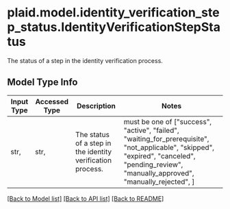 # plaid.model.identity_verification_step_status.IdentityVerificationStepStatus

The status of a step in the identity verification process.

## Model Type Info
Input Type | Accessed Type | Description | Notes
------------ | ------------- | ------------- | -------------
str,  | str,  | The status of a step in the identity verification process. | must be one of ["success", "active", "failed", "waiting_for_prerequisite", "not_applicable", "skipped", "expired", "canceled", "pending_review", "manually_approved", "manually_rejected", ] 

[[Back to Model list]](../../README.md#documentation-for-models) [[Back to API list]](../../README.md#documentation-for-api-endpoints) [[Back to README]](../../README.md)


